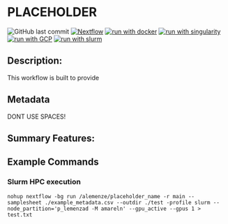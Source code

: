 # PLACEHOLDER
![GitHub last commit](https://img.shields.io/github/last-commit/alemenze/####)
[![Nextflow](https://img.shields.io/badge/nextflow%20DSL2-%E2%89%A520.11.0--edge-23aa62.svg?labelColor=000000)](https://www.nextflow.io/)
[![run with docker](https://img.shields.io/badge/run%20with-docker-0db7ed?labelColor=000000&logo=docker)](https://www.docker.com/)
[![run with singularity](https://img.shields.io/badge/run%20with-singularity-1d355c.svg?labelColor=000000)](https://sylabs.io/docs/)
[![run with GCP](https://img.shields.io/badge/run%20with-GCP-ffff00.svg?labelColor=000000&logo=googlecloud)](https://cloud.google.com/)
[![run with slurm](https://img.shields.io/badge/run%20with-slurm-ff4d4d.svg?labelColor=000000)](https://slurm.schedmd.com/)

## Description:
This workflow is built to provide  


## Metadata
DONT USE SPACES!

## Summary Features:

## Example Commands
### Slurm HPC execution
```
nohup nextflow -bg run /alemenze/placeholder_name -r main --samplesheet ./example_metadata.csv --outdir ./test -profile slurm --node_partition='p_lemenzad -M amareln' --gpu_active --gpus 1 > test.txt
```